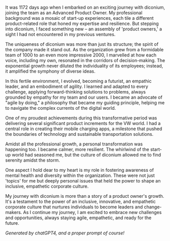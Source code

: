 It was 1172 days ago when I embarked on an exciting journey with diconium, joining the team as an Advanced Product Owner. My professional background was a mosaic of start-up experiences, each tile a different product-related role that honed my expertise and resilience. But stepping into diconium, I faced something new – an assembly of 'product owners,' a sight I had not encountered in my previous ventures.

The uniqueness of diconium was more than just its structure; the spirit of the company made it stand out. As the organization grew from a formidable team of 1000 to an even more impressive 2000, I marvelled at how each voice, including my own, resonated in the corridors of decision-making. The exponential growth never diluted the individuality of its employees; instead, it amplified the symphony of diverse ideas.

In this fertile environment, I evolved, becoming a futurist, an empathic leader, and an embodiment of agility. I learned and adapted to every challenge, applying forward-thinking solutions to problems, always grounded by empathy for my team and our users. I became an advocate of "agile by doing," a philosophy that became my guiding principle, helping me to navigate the complex currents of the digital world.

One of my proudest achievements during this transformative period was delivering several significant product increments for the VW world. I had a central role in creating their mobile charging apps, a milestone that pushed the boundaries of technology and sustainable transportation solutions.

Amidst all the professional growth, a personal transformation was happening too. I became calmer, more resilient. The whirlwind of the start-up world had seasoned me, but the culture of diconium allowed me to find serenity amidst the storm.

One aspect I hold dear to my heart is my role in fostering awareness of mental health and diversity within the organization. These were not just 'topics' for me but deeply personal issues that held the power to shape an inclusive, empathetic corporate culture.

My journey with diconium is more than a story of a product owner's growth. It's a testament to the power of an inclusive, innovative, and empathetic corporate culture that nurtures individuals to become leaders and change-makers. As I continue my journey, I am excited to embrace new challenges and opportunities, always staying agile, empathetic, and ready for the future.

*Generated by chatGPT4, and a proper prompt of course!*